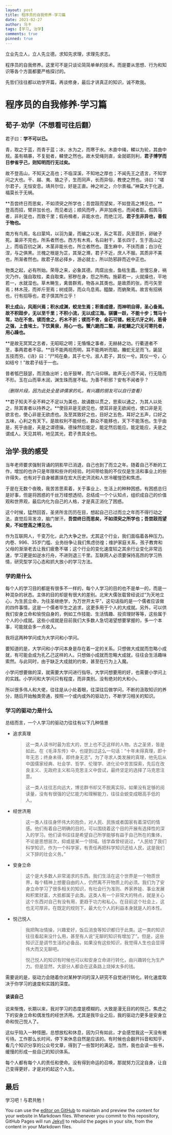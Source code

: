 ```yaml
---
layout: post
title: 程序员的自我修养·学习篇
date: 2021-02-27
author: 乌卡
tags: [学习, 治学]
comments: true
pinned: true
---
```

立业先立人，立人先立德。求知先求理，求理先求志。

程序员的自我修养。这里可不是只谈论简简单单的技术。而是要从思想、行为和知识等各个方面都要严格探讨的。

先哲们往往都以劝学开篇，再谈修身，最后才讲真正的知识，诚不欺我。

# 程序员的自我修养·学习篇

## 荀子·劝学（不想看可往后翻）

君子曰：**学不可以已。**

青，取之于蓝，而青于蓝；冰，水为之，而寒于水。木直中绳，輮以为轮，其曲中规。虽有槁暴，不复挺者，輮使之然也。故木受绳则直，金就砺则利，**君子博学而日参省乎己，则知明而行无过矣。**

故不登高山，不知天之高也；不临深溪，不知地之厚也；不闻先王之遗言，不知学问之大也。干、越、夷、貉之子，生而同声，长而异俗，教使之然也。诗曰：“嗟尔君子，无恒安息。靖共尔位，好是正直。神之听之，介尔景福。”神莫大于化道，福莫长于无祸。

**吾尝终日而思矣，不如须臾之所学也；吾尝跂而望矣，不如登高之博见也。**登高而招，臂非加长也，而见者远；顺风而呼，声非加疾也，而闻者彰。假舆马者，非利足也，而致千里；假舟楫者，非能水也，而绝江河。**君子生非异也，善假于物也。**

南方有鸟焉，名曰蒙鸠，以羽为巢，而编之以发，系之苇苕，风至苕折，卵破子死。巢非不完也，所系者然也。西方有木焉，名曰射干，茎长四寸，生于高山之上，而临百仞之渊，木茎非能长也，所立者然也。蓬生麻中，不扶而直；白沙在涅，与之俱黑。兰槐之根是为芷，其渐之滫，君子不近，庶人不服。其质非不美也，所渐者然也。故君子居必择乡，游必就士，所以防邪辟而近中正也。

物类之起，必有所始。荣辱之来，必象其德。肉腐出虫，鱼枯生蠹。怠慢忘身，祸灾乃作。强自取柱，柔自取束。邪秽在身，怨之所构。施薪若一，火就燥也，平地若一，水就湿也。草木畴生，禽兽群焉，物各从其类也。是故质的张，而弓矢至焉；林木茂，而斧斤至焉；树成荫，而众鸟息焉。醯酸，而蚋聚焉。故言有招祸也，行有招辱也，君子慎其所立乎！

**积土成山，风雨兴焉；积水成渊，蛟龙生焉；积善成德，而神明自得，圣心备焉。故不积跬步，无以至千里；不积小流，无以成江海。骐骥一跃，不能十步；驽马十驾，功在不舍。锲而舍之，朽木不折；锲而不舍，金石可镂。蚓无爪牙之利，筋骨之强，上食埃土，下饮黄泉，用心一也。蟹六跪而二螯，非蛇鳝之穴无可寄托者，用心躁也。**

**是故无冥冥之志者，无昭昭之明；无惛惛之事者，无赫赫之功。行衢道者不至，事两君者不容。**目不能两视而明，耳不能两听而聪。螣蛇无足而飞，鼫鼠五技而穷。《诗》曰：“尸鸠在桑，其子七兮。淑人君子，其仪一兮。其仪一兮，心如结兮！”故君子结于一也。

昔者瓠巴鼓瑟，而流鱼出听；伯牙鼓琴，而六马仰秣。故声无小而不闻，行无隐而不形。玉在山而草木润，渊生珠而崖不枯。为善不积邪？安有不闻者乎？

*（删除片段，因为此处全是讲儒家的礼，有兴趣的朋友可以自行查看）*

**君子知夫不全不粹之不足以为美也，故诵数以贯之，思索以通之，为其人以处之，除其害者以持养之。**使目非是无欲见也，使耳非是无欲闻也，使口非是无欲言也，使心非是无欲虑也。及至其致好之也，目好之五色，耳好之五声，口好之五味，心利之有天下。是故权利不能倾也，群众不能移也，天下不能荡也。生乎由是，死乎由是，夫是之谓德操。德操然后能定，能定然后能应。能定能应，夫是之谓成人。天见其明，地见其光，君子贵其全也。

## 治学·我的感受

当年老师要求强制背诵的阴影早已消退，自己也到了而立之年。随着自己不断的工作，增加的也许只是年限和些许的经验。时间带给我的不仅仅是生活和事业上的些许得失，也有对于自身被裹挟在宏大历史洪流和人世冷暖惶恐和焦虑。

于是在无数个夜晚，我苦苦思索着，关于事业上、生活上的种种困惑。有困惑总归是好事，但是将困惑的千丝万缕想透彻，总结成一个个认知点，组织成自己的价值观和世界观，最后内化为自己的人格，才是真正消化了困惑。

这个时候，猛然回首，圣贤所言历历在目，想起自己已过而立之年而不得行动之法，直觉后背发凉，脑门冒汗。**吾尝终日而思矣，不如须臾之所学也；吾尝跂而望矣，不如登高之博见也。**

作为互联网人，千变万化，此乃大争之世。尤其这个行业，我们面临着各种压力。内卷、996、35岁门槛、业务纷争让我们焦虑彷徨；维护家庭关系，孩子教育和父母的渐渐老去让我们疲惫不堪；这个行业的变化速度较之其余行业变化非常迅速，学习更是如逆水行舟，不进则退三千里。互联网人必须要保持高昂的学习热情，研究型学习心态和抓大放小的学习方法。

### 学的是什么

每个人的学习目的都是有很多不一样的，每个人学习的目的也不是单一的，而是一种混杂的状态。主体的目的却是有很大的差别。北宋大儒张载曾经说过“为天地立心，为生民立命，为往圣继绝学，为万世开太平”，这句话指的是一个儒者应该做的四件事情，这是一个儒者毕生之追求，这更多用于个人的大成就。另外，可以供我们安身立命和愉悦自身的，例如工作技能、生活情趣、投资理财等等，这些属于个人的小成就。这些小成就是目前我们大多数人急切渴望想要掌握的，多一个本事，可能就会多一点收入。

我将这两种学问成为大学问和小学问。

要知道的是，大学问和小学问本身是存在着一定的关系。只想做大成就而忽略小成就，有可能会成为孔乙己这样的人。只想做小成就而忽略大成就，往往会生活趣味索然。与此同时，由于缺乏大成就的约束，甚至在行为上入魔。

小学问想要做的深，就需要大学问进行指导。大学问想要用的好，也需要小学问上的实践。小学问和大学问只有程度，而非类别。没有绝对的大和小。

所以很多伟人和大佬，往往是从小处着眼，往深往后做学问，不断的汲取知识的养分，随后开始触类旁通，按照一个或内或外的驱动力，不断学习相关的知识。

### 学习的驱动力是什么

总结而言，一个人学习的驱动力往往有以下几种情景

- 追求真理

  > 这一类人读书时最为宏大的，世上也不乏这样的人物。古之圣贤，皆是如此。在《毛泽东传》中，也提到过这么一句话：“十年未得真理，即十年无志；终身未得，即终身无志”。为了寻求人类发展的真理，他先后从中国儒家经典、社会学、哲学、伦理学、进化论中苦苦探索，先后在改良主义、无政府主义和马克思主义中尝试，最终坚定的选择了马克思注意。
  >
  > 这一类人往往志向远大，博览群书却又不脱离实际。如果没有足够的阅读量，没有有很强的记忆能力和理解能力，往往会蜕变成眼高手低的人。

- 经世济用

  > 这一类人往往身怀伟大的抱负，对人民、民族或者国家有着深切的情感。他们有着自己明确的目的，可以围绕着这个目的开展有选择性的深入的学习。他们读书往往是希望自己所学能够有益于自己所在的集体，不论是思想层次，抑或是某一个领域。钱学森曾经说过，“人民给了我们科学知识，作为一个科学家，有责任再把科学知识还给人民，这是我们义下辞的壮会义务。”

- 安身立命

  > 这个是大多数人非常渴求的东西。我们生活在这个世界是一个物质世界，每个精神上想要自由的人，仍然离不开物质上的必须。我们为了安身立命学习了很多相关的知识，有社会行为准则、养家养娃、事业发展和积累财富，大抵都属于此类。这类人有一个非常大的特点，就是关心这个东西对自己有没有用，更趋于功力和私心。在目前这个社会上，这也无可厚非。在既定的规则下，最大化个人的利益本身就是人的本性。

- 悦己悦人

  > 我把陶冶情操，兴趣爱好，饭后消食等知识都归于此类。这一类的知识往往看起来没什么用，甚至有人说“无聊的知识有增加了”。但是，这些知识正是调节生活的必备品，如果没有这些知识，我觉得人生也会显得伟大而又无聊吧。
  >
  > 悦己悦人的知识有时候也可以和安身立命进行转化，由兴趣转化为生产力。但是显然，大部分人都会在这条路上烧掉太多的钱。

需要说的是，驱动力会随着你对某种学问的深入研究不自觉进行转化。转化速度取决于你学习的速度和实践的深度。

#### 谈谈自己

说来惭愧，长期以来，我对学习的态度是模糊的。大致是漫无目的的悦己，焦虑之下的安身立命和偶发性的经世济用。尤其是我毕业之后，我的驱动力更多是安身立命和悦己悦人了。

这似乎陷入一种怪圈，总想放松和休息，因为只有如此，才会感觉我这一天没有被亏待。工作那么长时间，停下来休息自然是应该的。有时候也会翻开抖音和知乎，看几个知识分享的公众号文章，得到了一些暂时的满足。当然，我也会读一些书，缓慢的形成一些自己的知识体系。

每个人都有每个人的责任和使命。没有得到命运的召唤，那就努力沉淀自身，让自己变得更好，才是对的起这个人生。

## 最后

学习吧！与君共勉！



You can use the [editor on GitHub](https://github.com/qqfly1to19/wuka.github.io/edit/gh-pages/index.md) to maintain and preview the content for your website in Markdown files.
Whenever you commit to this repository, GitHub Pages will run [Jekyll](https://jekyllrb.com/) to rebuild the pages in your site, from the content in your Markdown files.
